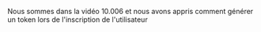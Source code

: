 Nous sommes dans la vidéo 10.006 et nous avons appris comment générer un token lors de l'inscription de l'utilisateur
